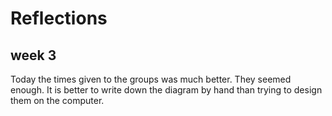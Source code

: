 # Reflections

## week 3
Today the times given to the groups was much better. They seemed enough. It is better to write down the diagram by hand than trying to design them on the computer.

